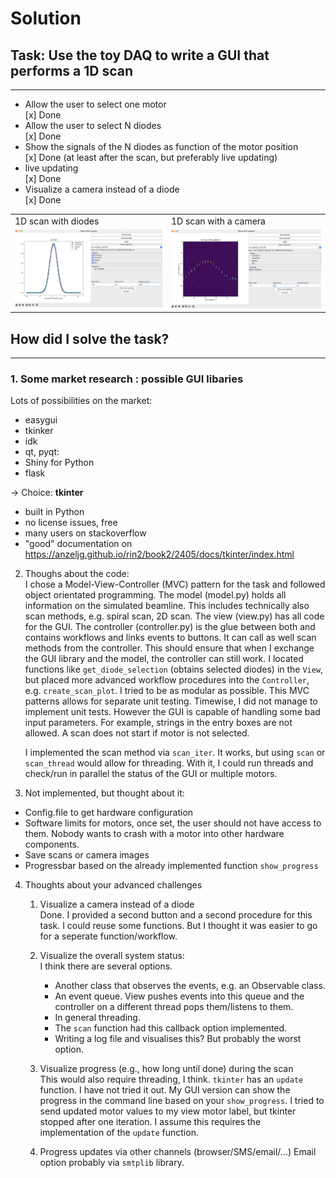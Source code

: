 # Solution

## Task: Use the toy DAQ to write a GUI that performs a 1D scan
---

- Allow the user to select one motor
    <br> [x] Done 
- Allow the user to select N diodes
    <br> [x] Done 
- Show the signals of the N diodes as function of the motor position
    <br> [x] Done 
  (at least after the scan, but preferably live updating)
- live updating
    <br> [x] Done 
- Visualize a camera instead of a diode
    <br> [x] Done 

<table>
  <tr>
    <td>1D scan with diodes</td>
     <td>1D scan with a camera</td>

  </tr>
  <tr>
    <td valign="top"><img src="1D_scan_GUI.png"></td>
    <td valign="top"><img src="1D_cam_scan_GUI.png"></td>
  </tr>
 </table>

## How did I solve the task?
---

### 1. Some market research : possible GUI libaries
Lots of possibilities on the market:
- easygui
- tkinker
- idk
- qt, pyqt:
 - Shiny for Python
 - flask

&#8594; Choice: **tkinter**
- built in Python
- no license issues, free 
- many users on stackoverflow
- "good" documentation on  https://anzeljg.github.io/rin2/book2/2405/docs/tkinter/index.html

2. Thoughs about the code:<br>
I chose  a Model-View-Controller (MVC) pattern for the task and followed object orientated programming.
The model (model.py) holds all information on the simulated beamline. This includes technically also scan methods, e.g. spiral scan, 2D scan. The view (view.py) has all code for the GUI. The controller (controller.py) is the glue between both and contains workflows and links events to buttons. It can call as well scan methods from the controller. This should ensure that when I exchange the GUI library and the model, the controller can still work.
I located functions like `get_diode_selection` (obtains selected diodes) in the `View`, but placed more advanced workflow procedures into the `Controller`, e.g. `create_scan_plot`. I tried to be as modular as possible.
This MVC patterns allows for separate unit testing. Timewise, I did not manage to implement unit tests. However the GUI is capable of handling some bad input parameters. For example, strings in the entry boxes are not allowed. A scan does not start if motor is not selected.

    I implemented the scan method via `scan_iter`. It works, but using `scan` or `scan_thread` would allow for threading. With it, I could run threads and check/run in parallel the status of the GUI or multiple motors. 

3. Not implemented, but thought about it:
- Config.file to get hardware configuration
- Software limits for motors, once set, the user should not have access to them. Nobody wants to crash with a motor into other hardware components.
- Save scans or camera images
- Progressbar based on the already implemented function `show_progress`

4. Thoughts about your advanced challenges
    
    1. Visualize a camera instead of a diode<br>
    Done. I provided a second button and a second procedure for this task. I could reuse some functions. But I thought it was easier to go for a seperate function/workflow.
    
    2. Visualize the overall system status:<br>
    I think there are several options. 
        - Another class that observes the events, e.g. an Observable class.
        - An event queue. View pushes events into this queue and the controller on a different thread pops them/listens to them.
        - In general threading.<br>
        - The `scan` function had this callback option implemented.
        - Writing a log file and visualises this? But probably the worst option.
  
     3. Visualize progress (e.g., how long until done) during the scan<br>
    This would also require threading, I think. `tkinter` has an `update` function. I have not tried it out. My GUI version can show the progress in the command line based on your `show_progress`.
    I tried to send updated motor values to my view motor label, but tkinter stopped after one iteration. I assume this requires the implementation of the `update` function.

    4. Progress updates via other channels (browser/SMS/email/...)
    Email option probably via `smtplib` library.
    



